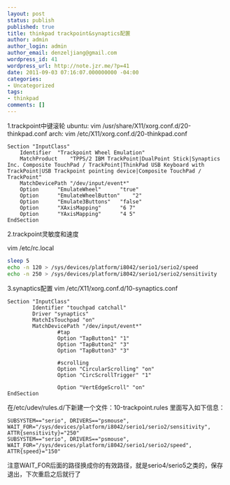 ```yaml
---
layout: post
status: publish
published: true
title: thinkpad trackpoint&synaptics配置
author: admin
author_login: admin
author_email: denzeljiang@gmail.com
wordpress_id: 41
wordpress_url: http://note.jzr.me/?p=41
date: 2011-09-03 07:16:07.000000000 -04:00
categories:
- Uncategorized
tags:
- thinkpad
comments: []
---
```

1.trackpoint中键滚轮
ubuntu: vim /usr/share/X11/xorg.conf.d/20-thinkpad.conf
arch: vim /etc/X11/xorg.conf.d/20-thinkpad.conf

```
Section "InputClass"
	Identifier	"Trackpoint Wheel Emulation"
	MatchProduct	"TPPS/2 IBM TrackPoint|DualPoint Stick|Synaptics Inc. Composite TouchPad / TrackPoint|ThinkPad USB Keyboard with TrackPoint|USB Trackpoint pointing device|Composite TouchPad / TrackPoint"
	MatchDevicePath	"/dev/input/event*"
	Option		"EmulateWheel"		"true"
	Option		"EmulateWheelButton"	"2"
	Option		"Emulate3Buttons"	"false"
	Option		"XAxisMapping"		"6 7"
	Option		"YAxisMapping"		"4 5"
EndSection
```

2.trackpoint灵敏度和速度

vim /etc/rc.local

```bash
sleep 5
echo -n 120 > /sys/devices/platform/i8042/serio1/serio2/speed
echo -n 250 > /sys/devices/platform/i8042/serio1/serio2/sensitivity
```

3.synaptics配置
vim /etc/X11/xorg.conf.d/10-synaptics.conf

```
Section "InputClass"
        Identifier "touchpad catchall"
        Driver "synaptics"
        MatchIsTouchpad "on"
        MatchDevicePath "/dev/input/event*"
                #tap
                Option "TapButton1" "1"
                Option "TapButton2" "3"
                Option "TapButton3" "3"

                #scrolling
                Option "CircularScrolling" "on"
                Option "CircScrollTrigger" "1"

                Option "VertEdgeScroll" "on"
EndSection
```

在/etc/udev/rules.d/下新建一个文件：10-trackpoint.rules
里面写入如下信息：

```
SUBSYSTEM=="serio", DRIVERS=="psmouse", WAIT_FOR="/sys/devices/platform/i8042/serio1/serio2/sensitivity", ATTR{sensitivity}="250"
SUBSYSTEM=="serio", DRIVERS=="psmouse", WAIT_FOR="/sys/devices/platform/i8042/serio1/serio2/speed", ATTR{speed}="150"
```

注意WAIT_FOR后面的路径换成你的有效路径，就是serio4/serio5之类的，保存退出，下次重启之后就行了
